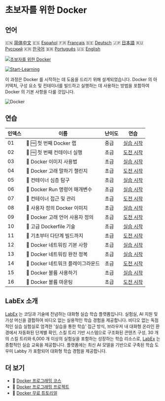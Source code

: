 # 초보자를 위한 Docker

## 언어

🇨🇳 [简体中文](README_zh.md) 🇪🇸 [Español](README_es.md) 🇫🇷 [Français](README_fr.md) 🇩🇪 [Deutsch](README_de.md) 🇯🇵 [日本語](README_ja.md) 🇷🇺 [Русский](README_ru.md) 🇰🇷 [한국어](README_ko.md) 🇧🇷 [Português](README_pt.md) 🇺🇸 [English](README.md) 

[![초보자를 위한 Docker](https://cover-creator.labex.io/docker-for-beginners.png?lang=ko)](https://labex.io/ko/courses/docker-for-beginners)

[![Start-Learning](https://img.shields.io/badge/Start-Learning-whitesmoke?style=for-the-badge)](https://labex.io/ko/courses/docker-for-beginners)

이 과정은 Docker 를 시작하는 데 도움을 드리기 위해 설계되었습니다. Docker 의 아키텍처, 구성 요소 및 컨테이너를 빌드하고 실행하는 데 사용하는 방법을 포함하여 Docker 의 기본 사항을 다룰 것입니다.

![Docker](https://img.shields.io/badge/Docker-whitesmoke?style=for-the-badge&logo=docker)


## 연습

|   인덱스 | 이름                               | 난이도   | 연습                                                                                                                                         |
|----------|------------------------------------|----------|----------------------------------------------------------------------------------------------------------------------------------------------|
|       01 | 🧩 🆓 첫 번째 Docker 랩            | 중급     | <a target='_blank' href='https://labex.io/ko/labs/docker-your-first-docker-lab-92719?course=docker-for-beginners'>실습 시작</a>              |
|       02 | 🎯 🆓 첫 번째 컨테이너 실행        | 초급     | <a target='_blank' href='https://labex.io/ko/labs/docker-run-your-first-container-388943?course=docker-for-beginners'>도전 시작</a>          |
|       03 | 🧩  Docker 이미지 사용법           | 초급     | <a target='_blank' href='https://labex.io/ko/labs/docker-working-with-docker-images-388939?course=docker-for-beginners'>실습 시작</a>        |
|       04 | 🎯  Docker 고래 말하기 챌린지      | 초급     | <a target='_blank' href='https://labex.io/ko/labs/docker-make-a-docker-whale-speak-388948?course=docker-for-beginners'>도전 시작</a>         |
|       05 | 🧩  컨테이너 심층 탐구             | 초급     | <a target='_blank' href='https://labex.io/ko/labs/docker-diving-deeper-into-containers-388951?course=docker-for-beginners'>실습 시작</a>     |
|       06 | 🧩  Docker Run 명령어 매개변수     | 초급     | <a target='_blank' href='https://labex.io/ko/labs/docker-docker-run-command-parameters-389228?course=docker-for-beginners'>실습 시작</a>     |
|       07 | 🎯  컨테이너 접근 및 관리          | 초급     | <a target='_blank' href='https://labex.io/ko/labs/docker-access-and-manage-containers-389192?course=docker-for-beginners'>도전 시작</a>      |
|       08 | 🧩  사용자 정의 Docker 이미지      | 초급     | <a target='_blank' href='https://labex.io/ko/labs/docker-custom-docker-images-389185?course=docker-for-beginners'>실습 시작</a>              |
|       09 | 🎯  Docker 고래 언어 사용자 정의   | 초급     | <a target='_blank' href='https://labex.io/ko/labs/docker-customize-docker-whale-s-language-389015?course=docker-for-beginners'>도전 시작</a> |
|       10 | 🧩  고급 Dockerfile 기술           | 초급     | <a target='_blank' href='https://labex.io/ko/labs/docker-advanced-dockerfile-techniques-389027?course=docker-for-beginners'>실습 시작</a>    |
|       11 | 🎯  기초부터 다단계 빌드까지       | 초급     | <a target='_blank' href='https://labex.io/ko/labs/docker-from-basics-to-multi-stage-builds-389193?course=docker-for-beginners'>도전 시작</a> |
|       12 | 🧩  Docker 네트워킹 기본 사항      | 초급     | <a target='_blank' href='https://labex.io/ko/labs/docker-docker-networking-basics-389048?course=docker-for-beginners'>실습 시작</a>          |
|       13 | 🧩  Docker 네트워킹 완전 정복      | 초급     | <a target='_blank' href='https://labex.io/ko/labs/docker-dive-into-docker-networking-389047?course=docker-for-beginners'>실습 시작</a>       |
|       14 | 🎯  Docker 네트워크 플레이그라운드 | 초급     | <a target='_blank' href='https://labex.io/ko/labs/docker-docker-network-playground-389054?course=docker-for-beginners'>도전 시작</a>         |
|       15 | 🧩  Docker 볼륨 사용하기           | 초급     | <a target='_blank' href='https://labex.io/ko/labs/docker-working-with-docker-volumes-389189?course=docker-for-beginners'>실습 시작</a>       |
|       16 | 🎯  Docker 볼륨 마운팅             | 초급     | <a target='_blank' href='https://labex.io/ko/labs/docker-docker-volume-mounting-389116?course=docker-for-beginners'>도전 시작</a>            |

## LabEx 소개

[LabEx](https://labex.io) 는 코딩과 기술에 전념하는 대화형 실습 학습 플랫폼입니다. 실험실, AI 지원 및 가상 머신을 결합하여 비디오 없는 실용적인 학습 경험을 제공합니다. 비디오 없는 독점적인 실습 실험실로 엄격한 '실습을 통한 학습' 접근 방식, 브라우저 내 대화형 온라인 환경에서 자동화된 단계별 확인, 스킬 트리 기반 시스템으로 구조화된 콘텐츠 구성, 30 개의 스킬 트리와 6,000 개 이상의 실험실을 포함하는 성장하는 학습 리소스로, [LabEx](https://labex.io) 는 종합적인 실습 교육을 제공합니다. 플랫폼에는 최신 AI 모델을 기반으로 구축된 학습 도우미 Labby 가 포함되어 대화형 학습 경험을 제공합니다.

## 더 보기

- 🔗 [Docker 프로그래밍 코스](https://github.com/labex-labs/awesome-programming-courses)
- 🔗 [Docker 프로그래밍 프로젝트](https://github.com/labex-labs/awesome-programming-projects)
- 🔗 [Docker 무료 튜토리얼](https://github.com/labex-labs/docker-free-tutorials)

